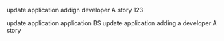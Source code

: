  update  application addign developer A story 123

  update application application BS
  update application adding a developer  A story



